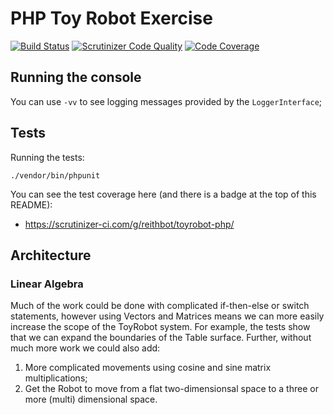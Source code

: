 # PHP Toy Robot Exercise

[![Build Status](https://travis-ci.org/reithbot/toyrobot-php.svg?branch=master)](https://travis-ci.org/reithbot/toyrobot-php) [![Scrutinizer Code Quality](https://scrutinizer-ci.com/g/reithbot/toyrobot-php/badges/quality-score.png?b=master)](https://scrutinizer-ci.com/g/reithbot/toyrobot-php/?branch=master) [![Code Coverage](https://scrutinizer-ci.com/g/reithbot/toyrobot-php/badges/coverage.png?b=master)](https://scrutinizer-ci.com/g/reithbot/toyrobot-php/?branch=master)


## Running the console

You can use `-vv` to see logging messages provided by the `LoggerInterface`;


## Tests

Running the tests:

```
./vendor/bin/phpunit
```

You can see the test coverage here (and there is a badge at the top of this
README):

* https://scrutinizer-ci.com/g/reithbot/toyrobot-php/

## Architecture
### Linear Algebra

Much of the work could be done with complicated if-then-else or switch
statements, however using Vectors and Matrices means we can more easily increase
the scope of the ToyRobot system. For example, the tests show that we can expand
the boundaries of the Table surface. Further, without much more work we could
also add:

1. More complicated movements using cosine and sine matrix multiplications;
2. Get the Robot to move from a flat two-dimensionsal space to a three or more (multi) dimensional space.


